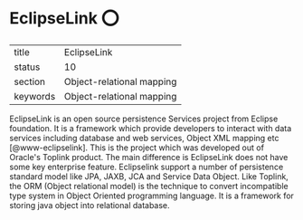 # EclipseLink :o:


|          |                           |
| -------- | ------------------------- |
| title    | EclipseLink               | 
| status   | 10                        |
| section  | Object-relational mapping |
| keywords | Object-relational mapping |



EclipseLink is an open source persistence Services project from
Eclipse foundation. It is a framework which provide developers to
interact with data services including database and web services,
Object XML mapping etc [@www-eclipselink]. This is the project
which was developed out of Oracle's Toplink product. The main
difference is EclipseLink does not have some key enterprise
feature. Eclipselink support a number of persistence standard model
like JPA, JAXB, JCA and Service Data Object. Like Toplink, the ORM
(Object relational model) is the technique to convert incompatible
type system in Object Oriented programming language. It is a framework
for storing java object into relational database.


     
